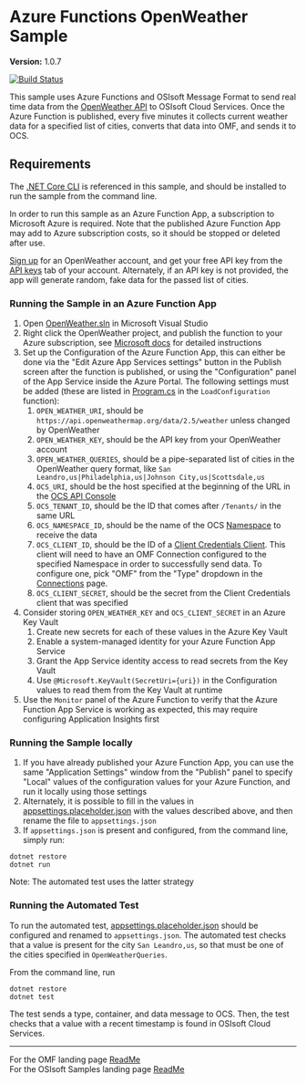 # Azure Functions OpenWeather Sample

**Version:** 1.0.7

[![Build Status](https://dev.azure.com/osieng/engineering/_apis/build/status/product-readiness/OMF/AzureFunctions_DotNet?branchName=master)](https://dev.azure.com/osieng/engineering/_build/latest?definitionId=1743&branchName=master)

This sample uses Azure Functions and OSIsoft Message Format to send real time data from the [OpenWeather API](https://openweathermap.org/api) to OSIsoft Cloud Services. Once the Azure Function is published, every five minutes it collects current weather data for a specified list of cities, converts that data into OMF, and sends it to OCS.

## Requirements

The [.NET Core CLI](https://docs.microsoft.com/en-us/dotnet/core/tools/) is referenced in this sample, and should be installed to run the sample from the command line.

In order to run this sample as an Azure Function App, a subscription to Microsoft Azure is required. Note that the published Azure Function App may add to Azure subscription costs, so it should be stopped or deleted after use.

[Sign up](https://home.openweathermap.org/users/sign_up) for an OpenWeather account, and get your free API key from the [API keys](https://home.openweathermap.org/api_keys) tab of your account. Alternately, if an API key is not provided, the app will generate random, fake data for the passed list of cities.

### Running the Sample in an Azure Function App

1. Open [OpenWeather.sln](OpenWeather.sln) in Microsoft Visual Studio
1. Right click the OpenWeather project, and publish the function to your Azure subscription, see [Microsoft docs](https://docs.microsoft.com/en-us/azure/azure-functions/functions-develop-vs#publish-to-azure) for detailed instructions
1. Set up the Configuration of the Azure Function App, this can either be done via the "Edit Azure App Services settings" button in the Publish screen after the function is published, or using the "Configuration" panel of the App Service inside the Azure Portal. The following settings must be added (these are listed in [Program.cs](OpenWeather/Program.cs) in the `LoadConfiguration` function):
   1. `OPEN_WEATHER_URI`, should be `https://api.openweathermap.org/data/2.5/weather` unless changed by OpenWeather
   1. `OPEN_WEATHER_KEY`, should be the API key from your OpenWeather account
   1. `OPEN_WEATHER_QUERIES`, should be a pipe-separated list of cities in the OpenWeather query format, like `San Leandro,us|Philadelphia,us|Johnson City,us|Scottsdale,us`
   1. `OCS_URI`, should be the host specified at the beginning of the URL in the [OCS API Console](https://cloud.osisoft.com/apiconsole)
   1. `OCS_TENANT_ID`, should be the ID that comes after `/Tenants/` in the same URL
   1. `OCS_NAMESPACE_ID`, should be the name of the OCS [Namespace](https://cloud.osisoft.com/namespaces) to receive the data
   1. `OCS_CLIENT_ID`, should be the ID of a [Client Credentials Client](https://cloud.osisoft.com/clients). This client will need to have an OMF Connection configured to the specified Namespace in order to successfully send data. To configure one, pick "OMF" from the "Type" dropdown in the [Connections](https://cloud.osisoft.com/connections) page.
   1. `OCS_CLIENT_SECRET`, should be the secret from the Client Credentials client that was specified
1. Consider storing `OPEN_WEATHER_KEY` and `OCS_CLIENT_SECRET` in an Azure Key Vault
   1. Create new secrets for each of these values in the Azure Key Vault
   1. Enable a system-managed identity for your Azure Function App Service
   1. Grant the App Service identity access to read secrets from the Key Vault
   1. Use `@Microsoft.KeyVault(SecretUri={uri})` in the Configuration values to read them from the Key Vault at runtime
1. Use the `Monitor` panel of the Azure Function to verify that the Azure Function App Service is working as expected, this may require configuring Application Insights first

### Running the Sample locally

1. If you have already published your Azure Function App, you can use the same "Application Settings" window from the "Publish" panel to specify "Local" values of the configuration values for your Azure Function, and run it locally using those settings
1. Alternately, it is possible to fill in the values in [appsettings.placeholder.json](OpenWeather/appsettings.placeholder.json) with the values described above, and then rename the file to `appsettings.json`
1. If `appsettings.json` is present and configured, from the command line, simply run:

```shell
dotnet restore
dotnet run
```

Note: The automated test uses the latter strategy

### Running the Automated Test

To run the automated test, [appsettings.placeholder.json](OpenWeather/appsettings.placeholder.json) should be configured and renamed to `appsettings.json`. The automated test checks that a value is present for the city `San Leandro,us`, so that must be one of the cities specified in `OpenWeatherQueries`.

From the command line, run

```shell
dotnet restore
dotnet test
```

The test sends a type, container, and data message to OCS. Then, the test checks that a value with a recent timestamp is found in OSIsoft Cloud Services.

---

For the OMF landing page [ReadMe](../../../)  
For the OSIsoft Samples landing page [ReadMe](https://github.com/osisoft/OSI-Samples)
